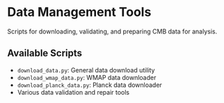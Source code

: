 # Data Management Tools

Scripts for downloading, validating, and preparing CMB data for analysis.

## Available Scripts

- `download_data.py`: General data download utility
- `download_wmap_data.py`: WMAP data downloader
- `download_planck_data.py`: Planck data downloader
- Various data validation and repair tools
